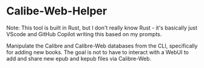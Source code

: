 # Calibe-Web-Helper
Note: This tool is built in Rust, but I don't really know Rust - it's basically just VScode and GitHub Copilot writing this based on my prompts.

Manipulate the Calibre and Calibre-Web databases from the CLI, specifically for adding new books.  The goal is not to have to interact with a WebUI to add and share new epub and kepub files via Calibre-Web.
